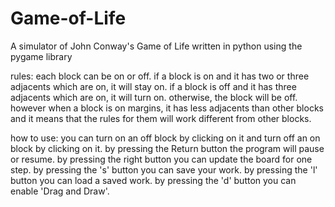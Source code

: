 # Game-of-Life
A simulator of John Conway's Game of Life written in python using the pygame library

rules:
each block can be on or off.
if a block is on and it has two or three adjacents which are on, it will stay on.
if a block is off and it has three adjacents which are on, it will turn on.
otherwise, the block will be off.
however when a block is on margins, it has less adjacents than other blocks 
and it means that the rules for them will work different from other blocks.

how to use:
you can turn on an off block by clicking on it and turn off an on block by clicking on it.
by pressing the Return button the program will pause or resume.
by pressing the right button you can update the board for one step.
by pressing the 's' button you can save your work.
by pressing the 'l' button you can load a saved work.
by pressing the 'd' button you can enable 'Drag and Draw'.
